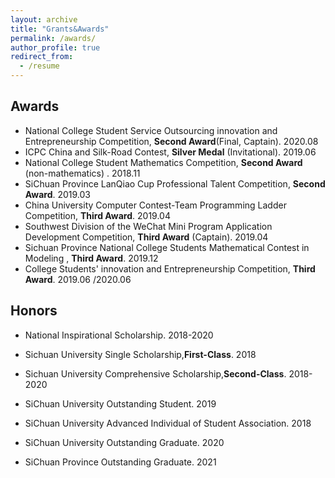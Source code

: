 ```yaml
---
layout: archive
title: "Grants&Awards"
permalink: /awards/
author_profile: true
redirect_from:
  - /resume
---
```




## Awards

- National College Student Service Outsourcing innovation and Entrepreneurship Competition, **Second Award**(Final, Captain). 2020.08
- ICPC China and Silk-Road Contest, **Silver Medal** (Invitational). 2019.06 
- National College Student Mathematics Competition, **Second Award** (non-mathematics) . 2018.11 
- SiChuan Province LanQiao Cup Professional Talent Competition, **Second Award**. 2019.03
- China University Computer Contest-Team Programming Ladder Competition, **Third Award**. 2019.04
- Southwest Division of the WeChat Mini Program Application Development Competition, **Third Award** (Captain). 2019.04	
- Sichuan Province National College Students Mathematical Contest in Modeling , **Third Award**. 2019.12
- College Students' innovation and Entrepreneurship Competition, **Third Award**. 2019.06 /2020.06



## Honors

- National Inspirational Scholarship. 2018-2020
- Sichuan University Single Scholarship,**First-Class**. 2018
- Sichuan University Comprehensive Scholarship,**Second-Class**. 2018-2020 

- SiChuan University Outstanding Student. 2019
- SiChuan University Advanced Individual of Student Association. 2018
- SiChuan University Outstanding Graduate. 2020
- SiChuan Province Outstanding Graduate. 2021  

